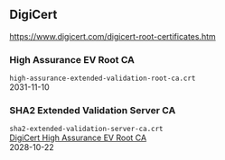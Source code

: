 ## DigiCert
https://www.digicert.com/digicert-root-certificates.htm

### High Assurance EV Root CA
`high-assurance-extended-validation-root-ca.crt`  
2031-11-10

### SHA2 Extended Validation Server CA
`sha2-extended-validation-server-ca.crt`  
[DigiCert High Assurance EV Root CA](#high-assurance-ev-root-ca)  
2028-10-22

